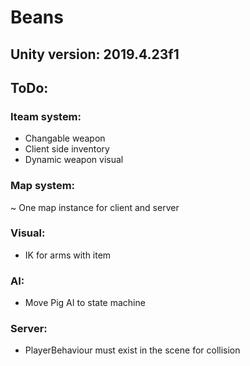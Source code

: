 # Beans  

## Unity version: 2019.4.23f1  

## ToDo:  

### Iteam system:  
- Changable weapon
- Client side inventory
- Dynamic weapon visual

### Map system:  
~ One map instance for client and server

### Visual:  
- IK for arms with item

### AI:  
- Move Pig AI to state machine

### Server:
- PlayerBehaviour must exist in the scene for collision